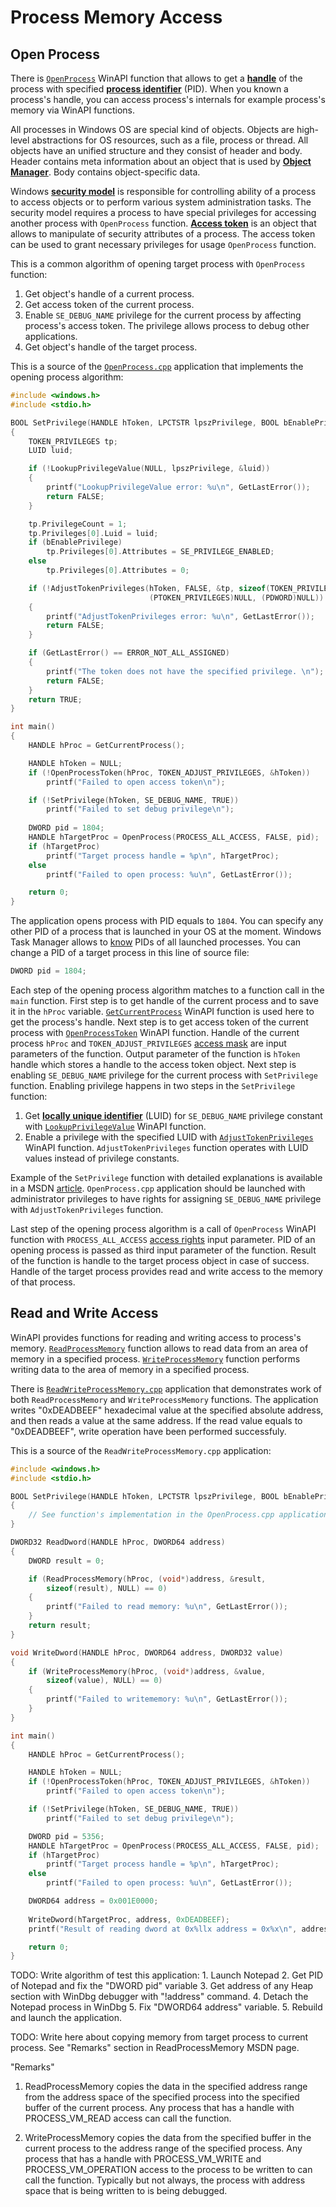 # Process Memory Access

## Open Process

There is [`OpenProcess`](https://msdn.microsoft.com/en-us/library/windows/desktop/ms684320%28v=vs.85%29.aspx) WinAPI function that allows to get a [**handle**](https://msdn.microsoft.com/en-us/library/windows/desktop/ms724457%28v=vs.85%29.aspx) of the process with specified [**process identifier**](https://en.wikipedia.org/wiki/Process_identifier) (PID). When you known a process's handle, you can access process's internals for example process's memory via WinAPI functions. 

All processes in Windows OS are special kind of objects. Objects are high-level abstractions for OS resources, such as a file, process or thread. All objects have an unified structure and they consist of header and body. Header contains meta information about an object that is used by [**Object Manager**](https://en.wikipedia.org/wiki/Object_Manager_%28Windows%29). Body contains object-specific data.

Windows [**security model**](https://msdn.microsoft.com/en-us/library/windows/desktop/aa374876%28v=vs.85%29.aspx) is responsible for controlling ability of a process to access objects or to perform various system administration tasks. The security model requires a process to have special privileges for accessing another process with `OpenProcess` function. [**Access token**](https://msdn.microsoft.com/en-us/library/windows/desktop/aa374909%28v=vs.85%29.aspx) is an object that allows to manipulate of security attributes of a process. The access token can be used to grant necessary privileges for usage `OpenProcess` function.

This is a common algorithm of opening target process with `OpenProcess` function:

1. Get object's handle of a current process.
2. Get access token of the current process.
3. Enable `SE_DEBUG_NAME` privilege for the current process by affecting process's access token. The privilege allows process to debug other applications.
4. Get object's handle of the target process.

This is a source of the [`OpenProcess.cpp`](https://ellysh.gitbooks.io/video-game-bots/content/Examples/InGameBots/ProcessMemoryAccess/OpenProcess.cpp) application that implements the opening process algorithm:
```C++
#include <windows.h>
#include <stdio.h>

BOOL SetPrivilege(HANDLE hToken, LPCTSTR lpszPrivilege, BOOL bEnablePrivilege)
{
    TOKEN_PRIVILEGES tp;
    LUID luid;

    if (!LookupPrivilegeValue(NULL, lpszPrivilege, &luid))
    {
        printf("LookupPrivilegeValue error: %u\n", GetLastError());
        return FALSE;
    }

    tp.PrivilegeCount = 1;
    tp.Privileges[0].Luid = luid;
    if (bEnablePrivilege)
        tp.Privileges[0].Attributes = SE_PRIVILEGE_ENABLED;
    else
        tp.Privileges[0].Attributes = 0;

    if (!AdjustTokenPrivileges(hToken, FALSE, &tp, sizeof(TOKEN_PRIVILEGES),
                               (PTOKEN_PRIVILEGES)NULL, (PDWORD)NULL))
    {
        printf("AdjustTokenPrivileges error: %u\n", GetLastError());
        return FALSE;
    }

    if (GetLastError() == ERROR_NOT_ALL_ASSIGNED)
    {
        printf("The token does not have the specified privilege. \n");
        return FALSE;
    }
    return TRUE;
}

int main()
{
    HANDLE hProc = GetCurrentProcess();

    HANDLE hToken = NULL;
    if (!OpenProcessToken(hProc, TOKEN_ADJUST_PRIVILEGES, &hToken))
        printf("Failed to open access token\n");

    if (!SetPrivilege(hToken, SE_DEBUG_NAME, TRUE))
        printf("Failed to set debug privilege\n");
    
    DWORD pid = 1804;
    HANDLE hTargetProc = OpenProcess(PROCESS_ALL_ACCESS, FALSE, pid);
    if (hTargetProc)
        printf("Target process handle = %p\n", hTargetProc);
    else
        printf("Failed to open process: %u\n", GetLastError());

    return 0;
}
```
The application opens process with PID equals to `1804`. You can specify any other PID of a process that is launched in your OS at the moment. Windows Task Manager allows to [know](http://support.kaspersky.com/us/general/various/6325#block1) PIDs of all launched processes. You can change a PID of a target process in this line of source file:
```C++
DWORD pid = 1804;
```
Each step of the opening process algorithm matches to a function call in the `main` function. First step is to get handle of the current process and to save it in the `hProc` variable. [`GetCurrentProcess`](https://msdn.microsoft.com/en-us/library/windows/desktop/ms683179%28v=vs.85%29.aspx) WinAPI function is used here to get the process's handle. Next step is to get access token of the current process with [`OpenProcessToken`](https://msdn.microsoft.com/en-us/library/windows/desktop/aa379295%28v=vs.85%29.aspx) WinAPI function. Handle of the current process `hProc` and `TOKEN_ADJUST_PRIVILEGES` [access mask](https://msdn.microsoft.com/en-us/library/windows/desktop/aa374905%28v=vs.85%29.aspx) are input parameters of the function. Output parameter of the function is `hToken` handle which stores a handle to the access token object. Next step is enabling `SE_DEBUG_NAME` privilege for the current process with `SetPrivilege` function. Enabling privilege happens in two steps in the `SetPrivilege` function:

1. Get [**locally unique identifier**](https://msdn.microsoft.com/en-us/library/ms721592%28v=vs.85%29.aspx#_security_locally_unique_identifier_gly) (LUID) for `SE_DEBUG_NAME` privilege constant with [`LookupPrivilegeValue`](https://msdn.microsoft.com/en-us/library/aa379180%28v=vs.85%29.aspx) WinAPI function.
2. Enable a privilege with the specified LUID with [`AdjustTokenPrivileges`](https://msdn.microsoft.com/en-us/library/windows/desktop/aa375202%28v=vs.85%29.aspx) WinAPI function. `AdjustTokenPrivileges` function operates with LUID values instead of privilege constants.

Example of the `SetPrivilege` function with detailed explanations is available in a MSDN [article](https://msdn.microsoft.com/en-us/library/aa446619%28VS.85%29.aspx). `OpenProcess.cpp` application should be launched with administrator privileges to have rights for assigning `SE_DEBUG_NAME` privilege with `AdjustTokenPrivileges` function.

Last step of the opening process algorithm is a call of `OpenProcess` WinAPI function with `PROCESS_ALL_ACCESS` [access rights](https://msdn.microsoft.com/en-us/library/windows/desktop/ms684880%28v=vs.85%29.aspx) input parameter. PID of an opening process is passed as third input parameter of the function. Result of the function is handle to the target process object in case of success. Handle of the target process provides read and write access to the memory of that process.

## Read and Write Access

WinAPI provides functions for reading and writing access to process's memory. [`ReadProcessMemory`](https://msdn.microsoft.com/en-us/library/windows/desktop/ms680553%28v=vs.85%29.aspx) function allows to read data from an area of memory in a specified process. [`WriteProcessMemory`](https://msdn.microsoft.com/en-us/library/windows/desktop/ms681674%28v=vs.85%29.aspx) function performs writing data to the area of memory in a specified process.

There is [`ReadWriteProcessMemory.cpp`](https://ellysh.gitbooks.io/video-game-bots/content/Examples/InGameBots/ProcessMemoryAccess/ReadWriteProcessMemory.cpp) application that demonstrates work of both `ReadProcessMemory` and `WriteProcessMemory` functions. The application writes "0xDEADBEEF" hexadecimal value at the specified absolute address, and then reads a value at the same address. If the read value equals to "0xDEADBEEF", write operation have been performed successfuly.

This is a source of the `ReadWriteProcessMemory.cpp` application:
```C++
#include <windows.h>
#include <stdio.h>

BOOL SetPrivilege(HANDLE hToken, LPCTSTR lpszPrivilege, BOOL bEnablePrivilege)
{
    // See function's implementation in the OpenProcess.cpp application
}

DWORD32 ReadDword(HANDLE hProc, DWORD64 address)
{
    DWORD result = 0;

    if (ReadProcessMemory(hProc, (void*)address, &result,
        sizeof(result), NULL) == 0)
    {
        printf("Failed to read memory: %u\n", GetLastError());
    }
    return result;
}

void WriteDword(HANDLE hProc, DWORD64 address, DWORD32 value)
{
    if (WriteProcessMemory(hProc, (void*)address, &value,
        sizeof(value), NULL) == 0)
    {
        printf("Failed to writememory: %u\n", GetLastError());
    }
}

int main()
{
    HANDLE hProc = GetCurrentProcess();

    HANDLE hToken = NULL;
    if (!OpenProcessToken(hProc, TOKEN_ADJUST_PRIVILEGES, &hToken))
        printf("Failed to open access token\n");

    if (!SetPrivilege(hToken, SE_DEBUG_NAME, TRUE))
        printf("Failed to set debug privilege\n");

    DWORD pid = 5356;
    HANDLE hTargetProc = OpenProcess(PROCESS_ALL_ACCESS, FALSE, pid);
    if (hTargetProc)
        printf("Target process handle = %p\n", hTargetProc);
    else
        printf("Failed to open process: %u\n", GetLastError());

    DWORD64 address = 0x001E0000;
    
    WriteDword(hTargetProc, address, 0xDEADBEEF);
    printf("Result of reading dword at 0x%llx address = 0x%x\n", address, ReadDword(hTargetProc, address));

    return 0;
}
```

TODO: Write algorithm of test this application:
    1. Launch Notepad
    2. Get PID of Notepad and fix the "DWORD pid" variable
    3. Get address of any Heap section with WinDbg debugger with "!address" command.
    4. Detach the Notepad process in WinDbg
    5. Fix "DWORD64 address" variable.
    5. Rebuild and launch the application.


TODO: Write here about copying memory from target process to current process. See "Remarks" section in ReadProcessMemory MSDN page.

"Remarks"
1) ReadProcessMemory copies the data in the specified address range from the address space of the specified process into the specified buffer of the current process. Any process that has a handle with PROCESS_VM_READ access can call the function.

2) WriteProcessMemory copies the data from the specified buffer in the current process to the address range of the specified process. Any process that has a handle with PROCESS_VM_WRITE and PROCESS_VM_OPERATION access to the process to be written to can call the function. Typically but not always, the process with address space that is being written to is being debugged.
